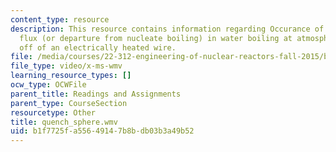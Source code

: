 ```yaml
---
content_type: resource
description: This resource contains information regarding Occurance of critical heat
  flux (or departure from nucleate boiling) in water boiling at atmospheric pressure
  off of an electrically heated wire.
file: /media/courses/22-312-engineering-of-nuclear-reactors-fall-2015/b1f7725fa55649147b8bdb03b3a49b52_quench_sphere.wmv
file_type: video/x-ms-wmv
learning_resource_types: []
ocw_type: OCWFile
parent_title: Readings and Assignments
parent_type: CourseSection
resourcetype: Other
title: quench_sphere.wmv
uid: b1f7725f-a556-4914-7b8b-db03b3a49b52
---
```

